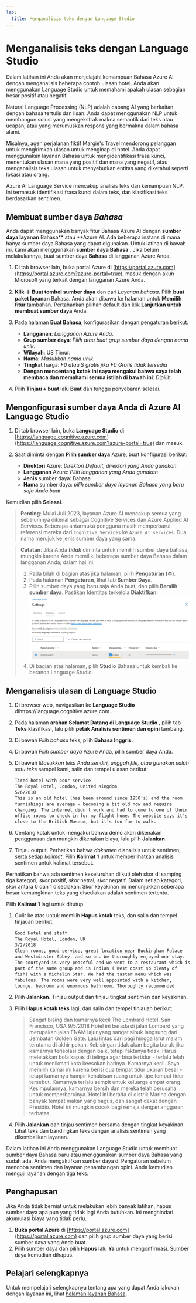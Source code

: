 ```yaml
---
lab:
  title: Menganalisis teks dengan Language Studio
---
```


# Menganalisis teks dengan Language Studio

Dalam latihan ini Anda akan menjelajahi kemampuan Bahasa Azure AI dengan menganalisis beberapa contoh ulasan hotel. Anda akan menggunakan Language Studio untuk memahami apakah ulasan sebagian besar positif atau negatif.

Natural Language Processing (NLP) adalah cabang AI yang berkaitan dengan bahasa tertulis dan lisan. Anda dapat menggunakan NLP untuk membangun solusi yang mengekstrak makna semantik dari teks atau ucapan, atau yang merumuskan respons yang bermakna dalam bahasa alami.

Misalnya, agen perjalanan fiktif Margie's Travel mendorong pelanggan untuk mengirimkan ulasan untuk menginap di hotel. Anda dapat menggunakan layanan Bahasa untuk mengidentifikasi frasa kunci, menentukan ulasan mana yang positif dan mana yang negatif, atau menganalisis teks ulasan untuk menyebutkan entitas yang diketahui seperti lokasi atau orang.

Azure AI Language Service mencakup analisis teks dan kemampuan NLP. Ini termasuk identifikasi frasa kunci dalam teks, dan klasifikasi teks berdasarkan sentimen.

## Membuat sumber daya *Bahasa*

Anda dapat menggunakan banyak fitur Bahasa Azure AI dengan **sumber daya layanan** Bahasa** atau **Azure AI. Ada beberapa instans di mana hanya sumber daya Bahasa yang dapat digunakan. Untuk latihan di bawah ini, kami akan menggunakan **sumber daya Bahasa** . Jika belum melakukannya, buat sumber daya **Bahasa** di langganan Azure Anda.

1. Di tab browser lain, buka portal Azure di [https://portal.azure.com](https://portal.azure.com?azure-portal=true), masuk dengan akun Microsoft yang terkait dengan langganan Azure Anda.

1. **Klik &#65291; Buat tombol sumber daya** dan cari *Layanan bahasa*. Pilih **buat** **paket layanan** Bahasa. Anda akan dibawa ke halaman untuk **Memilih fitur** tambahan. Pertahankan pilihan default dan klik **Lanjutkan untuk membuat sumber daya** Anda. 

1. Pada halaman **Buat Bahasa**, konfigurasikan dengan pengaturan berikut:
    - **Langganan**: *Langganan Azure Anda*.
    - **Grup sumber daya**: *Pilih atau buat grup sumber daya dengan nama unik*.
    - **Wilayah**: US Timur.
    - **Nama**: *Masukkan nama unik*.
    - **Tingkat** harga: *F0 atau S gratis jika F0 Gratis tidak tersedia*
    - **Dengan mencentang kotak ini saya mengakui bahwa saya telah membaca dan memahami semua istilah di bawah ini**: *Dipilih*.

1. Pilih **Tinjau + buat** lalu **Buat** dan tunggu penyebaran selesai.

## Mengonfigurasi sumber daya Anda di Azure AI Language Studio

1. Di tab browser lain, buka **Language Studio** di [https://language.cognitive.azure.com](https://language.cognitive.azure.com?azure-portal=true) dan masuk.

1. Saat diminta dengan **Pilih sumber daya** Azure, buat konfigurasi berikut:
    - **Direktori** Azure: *Direktori Default, direktori yang Anda gunakan*
    - **Langganan** Azure: *Pilih langganan yang Anda gunakan*
    - **Jenis** sumber daya: Bahasa
    - **Nama** sumber daya: *pilih sumber daya layanan Bahasa yang baru saja Anda buat*

Kemudian pilih **Selesai**.

> **Penting**: Mulai Juli 2023, layanan Azure AI mencakup semua yang sebelumnya dikenal sebagai Cognitive Services dan Azure Applied AI Services. Beberapa antarmuka pengguna masih memperbarui referensi mereka dari `Cognitive Services` ke `Azure AI services`. Dua nama merujuk ke jenis sumber daya yang sama.

> **Catatan**: Jika Anda ***tidak*** diminta untuk memilih sumber daya bahasa, mungkin karena Anda memiliki beberapa sumber daya Bahasa dalam langganan Anda; dalam hal ini:
> 1. Pada bilah di bagian atas jika halaman, pilih **Pengaturan (&#9881;)**. 
> 1. Pada halaman **Pengaturan**, lihat tab **Sumber Daya**.
> 1. Pilih sumber daya yang baru saja Anda buat, dan pilih **Beralih sumber daya**. Pastikan Identitas terkelola **Diaktifkan**.
> ![Aktifkan sumber daya bahasa.](media/analyze-text-language-service/language-resource-enabled.png)
> 1. Di bagian atas halaman, pilih **Studio** Bahasa untuk kembali ke beranda Language Studio.

## Menganalisis ulasan di Language Studio

1. Di browser web, navigasikan ke **Language Studio** dihttps://language.cognitive.azure.com[](https://language.cognitive.azure.com?azure-portal=true) .

1. Pada halaman **arahan Selamat Datang di Language Studio** , pilih tab **Teks** klasifikasi, lalu pilih **petak Analisis sentimen dan opini** tambang.

1. Di bawah *Pilih bahasa* teks, pilih **Bahasa Inggris**.

1. Di bawah *Pilih sumber daya* Azure Anda, pilih sumber daya Anda.

1. Di bawah *Masukkan teks Anda sendiri, unggah file, atau gunakan salah satu teks* sampel kami, salin dan tempel ulasan berikut:

    ```
    Tired hotel with poor service
    The Royal Hotel, London, United Kingdom
    5/6/2018
    This is an old hotel (has been around since 1950's) and the room furnishings are average - becoming a bit old now and require changing. The internet didn't work and had to come to one of their office rooms to check in for my flight home. The website says it's close to the British Museum, but it's too far to walk.
    ```

1. Centang kotak untuk mengakui bahwa demo akan dikenakan penggunaan dan mungkin dikenakan biaya, lalu pilih **Jalankan**.

1. Tinjau output. Perhatikan bahwa *dokumen* dianalisis untuk sentimen, serta setiap *kalimat*. Pilih **Kalimat 1** untuk memperlihatkan analisis sentimen untuk kalimat tersebut. 

Perhatikan bahwa ada sentimen keseluruhan diikuti oleh skor di samping tiga kategori, *skor* positif, *skor* netral, *skor* negatif. Dalam setiap kategori, skor antara 0 dan 1 disediakan. Skor keyakinan ini menunjukkan seberapa besar kemungkinan teks yang disediakan adalah sentimen tertentu. 

Pilih **Kalimat 1** lagi untuk ditutup.

1. Gulir ke atas untuk memilih **Hapus kotak** teks, dan salin dan tempel tinjauan berikut:

    ```
    Good Hotel and staff
    The Royal Hotel, London, UK
    3/2/2018
    Clean rooms, good service, great location near Buckingham Palace and Westminster Abbey, and so on. We thoroughly enjoyed our stay. The courtyard is very peaceful and we went to a restaurant which is part of the same group and is Indian ( West coast so plenty of fish) with a Michelin Star. We had the taster menu which was fabulous. The rooms were very well appointed with a kitchen, lounge, bedroom and enormous bathroom. Thoroughly recommended.
    ```
    
    
1. Pilih **Jalankan**. Tinjau output dan tinjau tingkat sentimen dan keyakinan.

1. Pilih **Hapus kotak teks** lagi, dan salin dan tempel tinjauan berikut:

    >Sangat bising dan kamarnya kecil The Lombard Hotel, San Francisco, USA 9/5/2018 Hotel ini berada di jalan Lombard yang merupakan jalan ENAM lajur yang sangat sibuk langsung dari Jembatan Golden Gate. Lalu lintas dari pagi hingga larut malam terutama di akhir pekan. Kebisingan tidak akan begitu buruk jika kamarnya terisolasi dengan baik, tetapi faktanya tidak. Harus meletakkan bola kapas di telinga agar bisa tertidur - terlalu lelah untuk menikmati kota keesokan harinya. Kamarnya kecil. Saya memilih kamar ini karena berisi dua tempat tidur ukuran besar - tetapi kamarnya hampir kehabisan ruang untuk tipe tempat tidur tersebut. Kamarnya terlalu sempit untuk keluarga empat orang. Kesimpulannya, kamarnya bersih dan mereka telah berusaha untuk memperbaruinya. Hotel ini berada di distrik Marina dengan banyak tempat makan yang bagus, dan sangat dekat dengan Presidio. Hotel ini mungkin cocok bagi remaja dengan anggaran terbatas

1. Pilih **Jalankan** dan tinjau sentimen bersama dengan tingkat keyakinan. Lihat teks dan bandingkan teks dengan analisis sentimen yang dikembalikan layanan.

Dalam latihan ini Anda menggunakan Language Studio untuk membuat sumber daya Bahasa baru atau menggunakan sumber daya Bahasa yang sudah ada. Anda mengaktifkan sumber daya di Pengaturan sebelum mencoba sentimen dan layanan penambangan opini. Anda kemudian menguji layanan dengan tiga teks.

## Penghapusan

Jika Anda tidak berniat untuk melakukan lebih banyak latihan, hapus sumber daya apa pun yang tidak lagi Anda butuhkan. Ini menghindari akumulasi biaya yang tidak perlu.

1. **Buka portal Azure** di [https://portal.azure.com](https://portal.azure.com) dan pilih grup sumber daya yang berisi sumber daya yang Anda buat.
1. Pilih sumber daya dan pilih **Hapus** lalu **Ya** untuk mengonfirmasi. Sumber daya kemudian dihapus.

## Pelajari selengkapnya

Untuk mempelajari selengkapnya tentang apa yang dapat Anda lakukan dengan layanan ini, lihat [halaman layanan Bahasa](https://learn.microsoft.com/azure/ai-services/language-service/overview).

